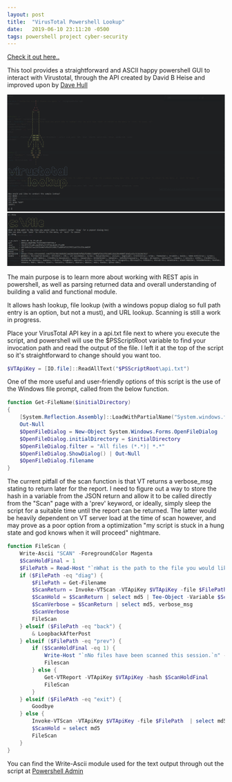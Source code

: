 ```yaml
---
layout: post
title:  "VirusTotal Powershell Lookup"
date:   2019-06-10 23:11:20 -0500
tags: powershell project cyber-security
---
```

[Check it out here..](https://github.com/rcreecy/vtlookup/tree/master)

This tool provides a straightforward and ASCII happy powershell GUI to interact with Virustotal, through the API created by David B Heise and improved upon by [Dave Hull](https://github.com/davehull/VirusTotalShell)
<!--more-->
![Interface](https://raw.githubusercontent.com/rcreecy/vtlookup/master/readme/gui.png)
![Example Lookup](https://raw.githubusercontent.com/rcreecy/vtlookup/master/readme/use.PNG)

The main purpose is to learn more about working with REST apis in powershell, as well as parsing returned data and overall understanding of building a valid and functional module.

It allows hash lookup, file lookup (with a windows popup dialog so full path entry is an option, but not a must), and URL lookup. Scanning is still a work in progress.

Place your VirusTotal API key in a api.txt file next to where you execute the script, and powershell will use the $PSScriptRoot variable to find your invocation path and read the output of the file. I left it at the top of the script so it's straightforward to change should you want too.
```powershell
$VTApiKey = [IO.file]::ReadAllText("$PSScriptRoot\api.txt")
```

One of the more useful and user-friendly options of this script is the use of the Windows file prompt, called from the below function.
```powershell
function Get-FileName($initialDirectory)
{   
    [System.Reflection.Assembly]::LoadWithPartialName("System.windows.forms") |
    Out-Null
    $OpenFileDialog = New-Object System.Windows.Forms.OpenFileDialog
    $OpenFileDialog.initialDirectory = $initialDirectory
    $OpenFileDialog.filter = "All files (*.*)| *.*"
    $OpenFileDialog.ShowDialog() | Out-Null
    $OpenFileDialog.filename
}
```

The current pitfall of the scan function is that VT returns a verbose_msg stating to return later for the report. I need to figure out a way to store the hash in a variable from the JSON return and allow it to be called directly from the "Scan" page with a 'prev' keyword, or ideally, simply sleep the script for a suitable time until the report can be returned. The latter would be heavily dependent on VT server load at the time of scan however, and may prove as a poor option from a optimization "my script is stuck in a hung state and god knows when it will proceed" nightmare.
```powershell
function FileScan {
    Write-Ascii "SCAN" -ForegroundColor Magenta
    $ScanHoldFinal = 1
    $FilePath = Read-Host "`nWhat is the path to the file you would like to scan? (Enter 'diag' for a popout dialog box, or 'prev' to grab a report on a previous scan)`n'prev' is currently not holding the last MD5 value correctly, but you can use the hash search for the report`nYou can also type 'back' to return to the menu, or 'exit' to leave.`n["
    if ($FilePath -eq "diag") {
        $FilePath = Get-Filename
        $ScanReturn = Invoke-VTScan -VTApiKey $VTApiKey -file $FilePath
        $ScanHold = $ScanReturn | select md5 | Tee-Object -Variable $ScanHoldFinal
        $ScanVerbose = $ScanReturn | select md5, verbose_msg
        $ScanVerbose
        FileScan
    } elseif ($FilePath -eq "back") {
        & LoopbackAfterPost
    } elseif ($FilePath -eq "prev") {
        if ($ScanHoldFinal -eq 1) {
            Write-Host "`nNo files have been scanned this session.`n" -ForegroundColor Red
            Filescan
        } else {
            Get-VTReport -VTApiKey $VTApiKey -hash $ScanHoldFinal
            FileScan
        }
    } elseif ($FilePAth -eq "exit") {
        Goodbye
    } else {
        Invoke-VTScan -VTApiKey $VTApiKey -file $FilePath  | select md5, sha1, sha256, verbose_msg, permalink
        $ScanHold = select md5
        FileScan
    }
}
```

You can find the Write-Ascii module used for the text output through out the script at [Powershell Admin](https://www.powershelladmin.com/wiki/Ascii_art_characters_powershell_script)